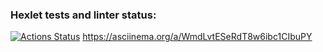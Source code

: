 ### Hexlet tests and linter status:
[![Actions Status](https://github.com/RazdorPaul/java-project-71/actions/workflows/hexlet-check.yml/badge.svg)](https://github.com/RazdorPaul/java-project-71/actions)
https://asciinema.org/a/WmdLvtESeRdT8w6ibc1CIbuPY
